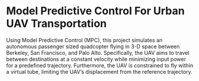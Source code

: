 # Model Predictive Control For Urban UAV Transportation
Using Model Predictive Control (MPC), this project simulates an autonomous passenger sized quadcopter flying in 3-D space between Berkeley, San Francisco, and Palo Alto. Specifically, the UAV aims to travel between destinations at a constant velocity while minimizing input power for a predefined trajectory. Furthermore, the UAV is constrained to fly within a virtual tube, limiting the UAV’s displacement from the reference trajectory.
